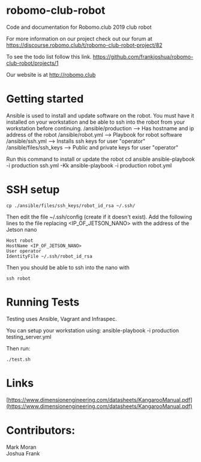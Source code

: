 # robomo-club-robot

Code and documentation for Robomo.club 2019 club robot

For more information on our project check out our forum at https://discourse.robomo.club/t/robomo-club-robot-project/82

To see the todo list follow this link. https://github.com/frankjoshua/robomo-club-robot/projects/1

Our website is at http://robomo.club

# Getting started

Ansible is used to install and update software on the robot. You must have it installed on your workstation and be able to ssh into the robot from your workstation before continuing.
/ansible/production --> Has hostname and ip address of the robot
/ansible/robot.yml --> Playbook for robot software
/ansible/ssh.yml --> Installs ssh keys for user "operator"
/ansible/files/ssh_keys --> Public and private keys for user "operator"

Run this command to install or update the robot
cd ansible
ansible-playbook -i production ssh.yml -Kk
ansible-playbook -i production robot.yml

# SSH setup

`cp ./ansible/files/ssh_keys/robot_id_rsa ~/.ssh/`

Then edit the file ~/.ssh/config (create if it doesn't exist).
Add the following lines to the file replacing <IP_OF_JETSON_NANO> with the address of the Jetson nano

```
Host robot
HostName <IP_OF_JETSON_NANO>
User operator
IdentityFile ~/.ssh/robot_id_rsa
```

Then you should be able to ssh into the nano with

`ssh robot`

# Running Tests

Testing uses Ansible, Vagrant and Infraspec.

You can setup your workstation using:
ansible-playbook -i production testing_server.yml

Then run:

```
./test.sh
```

# Links

[https://www.dimensionengineering.com/datasheets/KangarooManual.pdf](https://www.dimensionengineering.com/datasheets/KangarooManual.pdf)

# Contributors:

Mark Moran<br>
Joshua Frank
